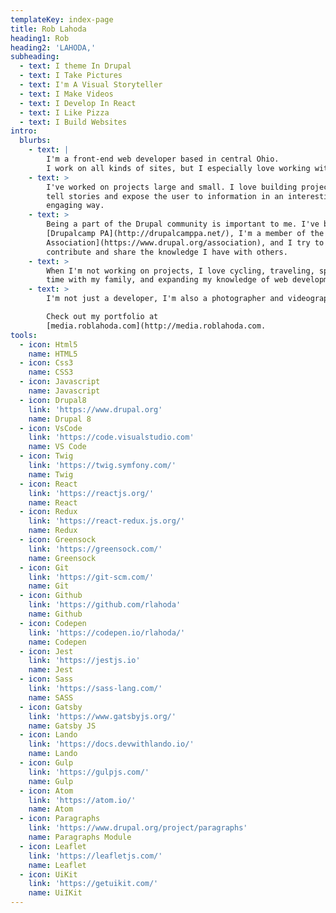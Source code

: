 ```yaml
---
templateKey: index-page
title: Rob Lahoda
heading1: Rob
heading2: 'LAHODA,'
subheading:
  - text: I theme In Drupal
  - text: I Take Pictures
  - text: I'm A Visual Storyteller
  - text: I Make Videos
  - text: I Develop In React
  - text: I Like Pizza
  - text: I Build Websites
intro:
  blurbs:
    - text: |
        I'm a front-end web developer based in central Ohio.
        I work on all kinds of sites, but I especially love working with Drupal.
    - text: >
        I've worked on projects large and small. I love building projects that
        tell stories and expose the user to information in an interesting and
        engaging way.
    - text: >
        Being a part of the Drupal community is important to me. I've been to
        [Drupalcamp PA](http://drupalcamppa.net/), I'm a member of the [Drupal
        Association](https://www.drupal.org/association), and I try to
        contribute and share the knowledge I have with others.
    - text: >
        When I'm not working on projects, I love cycling, traveling, spending
        time with my family, and expanding my knowledge of web development.
    - text: >
        I'm not just a developer, I'm also a photographer and videographer.

        Check out my portfolio at
        [media.roblahoda.com](http://media.roblahoda.com.
tools:
  - icon: Html5
    name: HTML5
  - icon: Css3
    name: CSS3
  - icon: Javascript
    name: Javascript
  - icon: Drupal8
    link: 'https://www.drupal.org'
    name: Drupal 8
  - icon: VsCode
    link: 'https://code.visualstudio.com'
    name: VS Code
  - icon: Twig
    link: 'https://twig.symfony.com/'
    name: Twig
  - icon: React
    link: 'https://reactjs.org/'
    name: React
  - icon: Redux
    link: 'https://react-redux.js.org/'
    name: Redux
  - icon: Greensock
    link: 'https://greensock.com/'
    name: Greensock
  - icon: Git
    link: 'https://git-scm.com/'
    name: Git
  - icon: Github
    link: 'https://github.com/rlahoda'
    name: Github
  - icon: Codepen
    link: 'https://codepen.io/rlahoda/'
    name: Codepen
  - icon: Jest
    link: 'https://jestjs.io'
    name: Jest
  - icon: Sass
    link: 'https://sass-lang.com/'
    name: SASS
  - icon: Gatsby
    link: 'https://www.gatsbyjs.org/'
    name: Gatsby JS
  - icon: Lando
    link: 'https://docs.devwithlando.io/'
    name: Lando
  - icon: Gulp
    link: 'https://gulpjs.com/'
    name: Gulp
  - icon: Atom
    link: 'https://atom.io/'
    name: Atom
  - icon: Paragraphs
    link: 'https://www.drupal.org/project/paragraphs'
    name: Paragraphs Module
  - icon: Leaflet
    link: 'https://leafletjs.com/'
    name: Leaflet
  - icon: UiKit
    link: 'https://getuikit.com/'
    name: UiIKit
---
```


